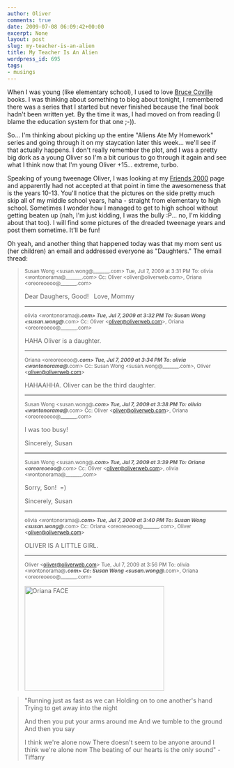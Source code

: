 ```yaml
---
author: Oliver
comments: true
date: 2009-07-08 06:09:42+00:00
excerpt: None
layout: post
slug: my-teacher-is-an-alien
title: My Teacher Is An Alien
wordpress_id: 695
tags:
- musings
---
```


When I was young (like elementary school), I used to love <a href="http://en.wikipedia.org/wiki/Bruce_Coville">Bruce Coville</a> books.  I was thinking about something to blog about tonight, I remembered there was a series that I started but never finished because the final book hadn't been written yet.  By the time it was, I had moved on from reading (I blame the education system for that one ;-)).

So... I'm thinking about picking up the entire "Aliens Ate My Homework" series and going through it on my staycation later this week... we'll see if that actually happens.  I don't really remember the plot, and I was a pretty big dork as a young Oliver so I'm a bit curious to go through it again and see what I think now that I'm young Oliver +15... extreme, turbo.

Speaking of young tweenage Oliver, I was looking at my <a href="http://www.oliverweb.com/friends2000/">Friends 2000</a> page and apparently had not accepted at that point in time the awesomeness that is the years 10-13.  You'll notice that the pictures on the side pretty much skip all of my middle school years, haha - straight from elementary to high school.  Sometimes I wonder how I managed to get to high school without getting beaten up (nah, I'm just kidding, I was the bully :P... no, I'm kidding about that too).  I will find some pictures of the dreaded tweenage years and post them sometime.  It'll be fun!

Oh yeah, and another thing that happened today was that my mom sent us (her children) an email and addressed everyone as "Daughters."  The email thread:

<blockquote class="email">
<small>Susan Wong &lt;susan.wong@_______.com&gt;
Tue, Jul 7, 2009 at 3:31 PM
To: olivia &lt;wontonorama@_______.com&gt;
Cc: Oliver &lt;oliver@oliverweb.com&gt;, Oriana &lt;oreoreoeoo@_______.com&gt;</small>

Dear Daughers,
Good!
 
Love,
Mommy

<hr/>

<small>olivia &lt;wontonorama@_______.com&gt;
Tue, Jul 7, 2009 at 3:32 PM
To: Susan Wong &lt;susan.wong@_______.com&gt;
Cc: Oliver &lt;oliver@oliverweb.com&gt;, Oriana &lt;oreoreoeoo@_______.com&gt;</small>

HAHA Oliver is a daughter.

<hr/>

<small>Oriana &lt;oreoreoeoo@_______.com&gt;
Tue, Jul 7, 2009 at 3:34 PM
To: olivia &lt;wontonorama@_______.com&gt;
Cc: Susan Wong &lt;susan.wong@_______.com&gt;, Oliver &lt;oliver@oliverweb.com&gt;</small>

HAHAAHHA.
Oliver can be the third daughter.

<hr/>

<small>Susan Wong &lt;susan.wong@_______.com&gt;
Tue, Jul 7, 2009 at 3:38 PM
To: olivia &lt;wontonorama@_______.com&gt;
Cc: Oliver &lt;oliver@oliverweb.com&gt;, Oriana &lt;oreoreoeoo@_______.com&gt;</small>

I was too busy!

Sincerely,
Susan

<hr/>


<small>Susan Wong &lt;susan.wong@_______.com&gt;
Tue, Jul 7, 2009 at 3:39 PM
To: Oriana &lt;oreoreoeoo@_______.com&gt;
Cc: Oliver &lt;oliver@oliverweb.com&gt;, olivia &lt;wontonorama@_______.com&gt;</small>

Sorry, Son!  =)


Sincerely,
Susan

<hr/>

<small>olivia &lt;wontonorama@_______.com&gt;
Tue, Jul 7, 2009 at 3:40 PM
To: Susan Wong &lt;susan.wong@_______.com&gt;
Cc: Oriana &lt;oreoreoeoo@_______.com&gt;, Oliver &lt;oliver@oliverweb.com&gt;</small>

OLIVER IS A LITTLE GIRL.

<hr/>

<small>Oliver &lt;oliver@oliverweb.com&gt;
Tue, Jul 7, 2009 at 3:56 PM
To: olivia &lt;wontonorama@_______.com&gt;
Cc: Susan Wong &lt;susan.wong@_______.com&gt;, Oriana &lt;oreoreoeoo@_______.com&gt;</small>

<img src="https://www.owiber.com/wp-content/uploads/2009/07/face.jpg" alt="Oriana FACE" title="Oriana FACE" width="320" height="240" class="alignnone size-full wp-image-700" />

</blockquote>


<blockquote class="lyrics">"Running just as fast as we can
Holding on to one another's hand
Trying to get away into the night

And then you put your arms around me
And we tumble to the ground
And then you say

I think we're alone now
There doesn't seem to be anyone around
I think we're alone now
The beating of our hearts is the only sound" - Tiffany</blockquote>